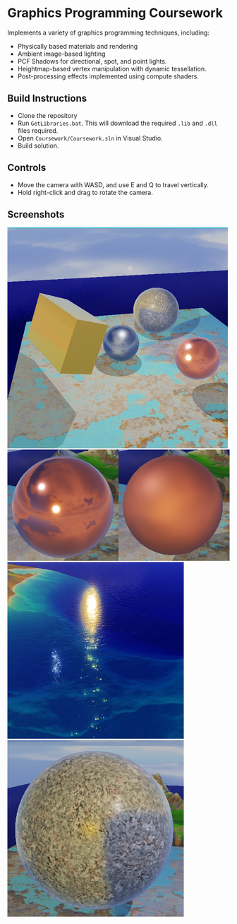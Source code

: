 # Graphics Programming Coursework

Implements a variety of graphics programming techniques, including:
- Physically based materials and rendering
- Ambient image-based lighting
- PCF Shadows for directional, spot, and point lights.
- Heightmap-based vertex manipulation with dynamic tessellation.
- Post-processing effects implemented using compute shaders.

## Build Instructions

- Clone the repository
- Run `GetLibraries.bat`. This will download the required `.lib` and `.dll` files required.
- Open `Coursework/Coursework.sln` in Visual Studio.
- Build solution.

## Controls

- Move the camera with WASD, and use E and Q to travel vertically.
- Hold right-click and drag to rotate the camera.

## Screenshots

![image](https://github.com/jambuttenshaw/GraphicsProgrammingDemo/blob/master/Images/Image1.png?raw=true)
![image](https://github.com/jambuttenshaw/GraphicsProgrammingDemo/blob/master/Images/Image2.png?raw=true)
![image](https://github.com/jambuttenshaw/GraphicsProgrammingDemo/blob/master/Images/Image3.png?raw=true)
![image](https://github.com/jambuttenshaw/GraphicsProgrammingDemo/blob/master/Images/Image4.png?raw=true)